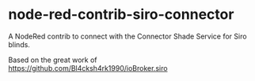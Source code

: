 # node-red-contrib-siro-connector

A NodeRed contrib to connect with the Connector Shade Service for Siro blinds.

Based on the great work of https://github.com/Bl4cksh4rk1990/ioBroker.siro